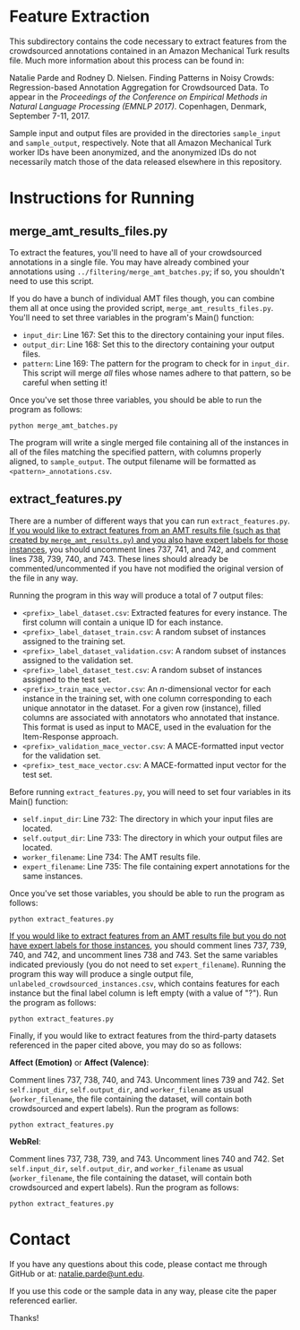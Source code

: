 # Feature Extraction

This subdirectory contains the code necessary to extract features from the
crowdsourced annotations contained in an Amazon Mechanical Turk results file.
Much more information about this process can be found in:

Natalie Parde and Rodney D. Nielsen. Finding Patterns in Noisy Crowds: 
Regression-based Annotation Aggregation for Crowdsourced Data. To appear in the 
<i>Proceedings of the Conference on Empirical Methods in Natural Language 
Processing (EMNLP 2017)</i>. Copenhagen, Denmark, September 7-11, 2017.

Sample input and output files are provided in the directories `sample_input` and
`sample_output`, respectively.  Note that all Amazon Mechanical Turk worker IDs
have been anonymized, and the anonymized IDs do not necessarily match those of
the data released elsewhere in this repository.

Instructions for Running
========================

merge_amt_results_files.py
--------------------------

To extract the features, you'll need to have all of your crowdsourced annotations
in a single file.  You may have already combined your annotations using
``../filtering/merge_amt_batches.py``; if so, you shouldn't need to use this script.

If you do have a bunch of individual AMT files though, you can combine them all
at once using the provided script, ``merge_amt_results_files.py``.  You'll need
to set three variables in the program's Main() function:
* `input_dir`: Line 167: Set this to the directory containing your input files.
* `output_dir`: Line 168: Set this to the directory containing your output files.
* `pattern`: Line 169: The pattern for the program to check for in `input_dir`.  This script will merge <i>all</i> files whose names adhere to that pattern, so be careful when setting it!

Once you've set those three variables, you should be able to run the program as follows:
```
python merge_amt_batches.py
```

The program will write a single merged file containing all of the instances in 
all of the files matching the specified pattern, with columns properly aligned,
to `sample_output`.  The output filename will be formatted as `<pattern>_annotations.csv`.

extract_features.py
-------------------

There are a number of different ways that you can run `extract_features.py`.  <u>If
you would like to extract features from an AMT results file (such as that created
by `merge_amt_results.py`) and you also have expert labels for those 
instances</u>, you should uncomment lines 737, 741, and 742, and comment lines 
738, 739, 740, and 743.  These lines should already be commented/uncommented
if you have not modified the original version of the file in any way.

Running the program in this way will produce a total of 7 output files:
* `<prefix>_label_dataset.csv`: Extracted features for every instance.  The first column will contain a unique ID for each instance.
* `<prefix>_label_dataset_train.csv`: A random subset of instances assigned to the training set.
* `<prefix>_label_dataset_validation.csv`: A random subset of instances assigned to the validation set.
* `<prefix>_label_dataset_test.csv`: A random subset of instances assigned to the test set.
* `<prefix>_train_mace_vector.csv`: An <i>n</i>-dimensional vector for each instance in the training set, with one column corresponding to each unique annotator in the dataset.  For a given row (instance), filled columns are associated with annotators who annotated that instance.  This format is used as input to MACE, used in the evaluation for the Item-Response approach.
* `<prefix>_validation_mace_vector.csv`: A MACE-formatted input vector for the validation set.
* `<prefix>_test_mace_vector.csv`: A MACE-formatted input vector for the test set.

Before running `extract_features.py`, you will need to set four variables in its
Main() function:
* `self.input_dir`: Line 732: The directory in which your input files are located.
* `self.output_dir`: Line 733: The directory in which your output files are located.
* `worker_filename`: Line 734: The AMT results file.
* `expert_filename`: Line 735: The file containing expert annotations for the same instances.

Once you've set those variables, you should be able to run the program as follows:
```
python extract_features.py
```

<u>If you would like to extract features from an AMT results file but you do not
have expert labels for those instances</u>, you should comment lines 737, 739,
740, and 742, and uncomment lines 738 and 743.  Set the same variables indicated
previously (you do not need to set `expert_filename`).  Running the program this way
will produce a single output file, `unlabeled_crowdsourced_instances.csv`, which
contains features for each instance but the final label column is left empty (with a
value of "?").  Run the program as follows:
```
python extract_features.py
```

Finally, if you would like to extract features from the third-party datasets
referenced in the paper cited above, you may do so as follows:

<b>Affect (Emotion)</b> or <b>Affect (Valence)</b>:

Comment lines 737, 738, 740, and 743.  Uncomment lines 739 and 742.  Set
`self.input_dir`, `self.output_dir`, and `worker_filename` as usual
(`worker_filename`, the file containing the dataset, will contain both
crowdsourced and expert labels).  Run the program as follows:
```
python extract_features.py
```

<b>WebRel</b>:

Comment lines 737, 738, 739, and 743.  Uncomment lines 740 and 742.  Set
`self.input_dir`, `self.output_dir`, and `worker_filename` as usual
(`worker_filename`, the file containing the dataset, will contain both
crowdsourced and expert labels).  Run the program as follows:
```
python extract_features.py
```


Contact
=======

If you have any questions about this code, please contact me through GitHub or at:
natalie.parde@unt.edu.

If you use this code or the sample data in any way, please cite the paper
referenced earlier.

Thanks!
